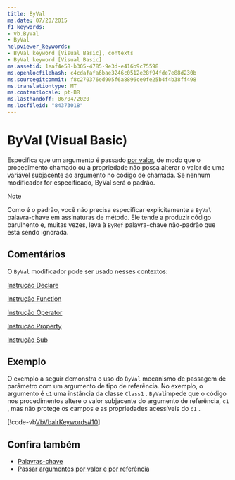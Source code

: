 ```yaml
---
title: ByVal
ms.date: 07/20/2015
f1_keywords:
- vb.ByVal
- ByVal
helpviewer_keywords:
- ByVal keyword [Visual Basic], contexts
- ByVal keyword [Visual Basic]
ms.assetid: 1eaf4e58-b305-4785-9e3d-e416b9c75598
ms.openlocfilehash: c4cdafafa6bae3246c0512e28f94fde7e88d230b
ms.sourcegitcommit: f8c270376ed905f6a8896ce0fe25b4f4b38ff498
ms.translationtype: MT
ms.contentlocale: pt-BR
ms.lasthandoff: 06/04/2020
ms.locfileid: "84373018"
---
```

# <a name="byval-visual-basic"></a>ByVal (Visual Basic)
Especifica que um argumento é passado [por valor](../../programming-guide/language-features/procedures/passing-arguments-by-value-and-by-reference.md), de modo que o procedimento chamado ou a propriedade não possa alterar o valor de uma variável subjacente ao argumento no código de chamada. Se nenhum modificador for especificado, ByVal será o padrão.

> [!NOTE]
> Como é o padrão, você não precisa especificar explicitamente a `ByVal` palavra-chave em assinaturas de método. Ele tende a produzir código barulhento e, muitas vezes, leva à `ByRef` palavra-chave não-padrão que está sendo ignorada.

## <a name="remarks"></a>Comentários
 O `ByVal` modificador pode ser usado nesses contextos:

 [Instrução Declare](../statements/declare-statement.md)

 [Instrução Function](../statements/function-statement.md)
  
 [Instrução Operator](../statements/operator-statement.md)
  
 [Instrução Property](../statements/property-statement.md)
  
 [Instrução Sub](../statements/sub-statement.md)

## <a name="example"></a>Exemplo
 O exemplo a seguir demonstra o uso do `ByVal` mecanismo de passagem de parâmetro com um argumento de tipo de referência. No exemplo, o argumento é `c1` uma instância da classe `Class1` . `ByVal`impede que o código nos procedimentos altere o valor subjacente do argumento de referência, `c1` , mas não protege os campos e as propriedades acessíveis do `c1` .

 [!code-vb[VbVbalrKeywords#10](~/samples/snippets/visualbasic/VS_Snippets_VBCSharp/VbVbalrKeywords/VB/Class5.vb#10)]

## <a name="see-also"></a>Confira também

- [Palavras-chave](../keywords/index.md)
- [Passar argumentos por valor e por referência](../../programming-guide/language-features/procedures/passing-arguments-by-value-and-by-reference.md)
